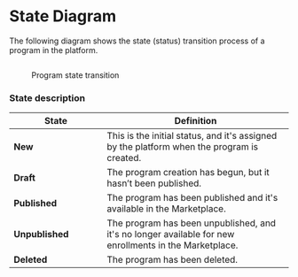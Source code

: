 # State Diagram

The following diagram shows the state (status) transition process of a program in the platform.

<figure><img src="broken-reference" alt=""><figcaption><p>Program state transition</p></figcaption></figure>

### State description

<table data-full-width="false"><thead><tr><th width="152">State</th><th>Definition</th></tr></thead><tbody><tr><td><strong>New</strong></td><td>This is the initial status, and it's assigned by the platform when the program is created.</td></tr><tr><td><strong>Draft</strong></td><td>The program creation has begun, but it hasn’t been published.</td></tr><tr><td><strong>Published</strong></td><td>The program has been published and it's available in the Marketplace.</td></tr><tr><td><strong>Unpublished</strong></td><td>The program has been unpublished, and it's no longer available for new enrollments in the Marketplace.</td></tr><tr><td><strong>Deleted</strong></td><td>The  program has been deleted.</td></tr></tbody></table>
